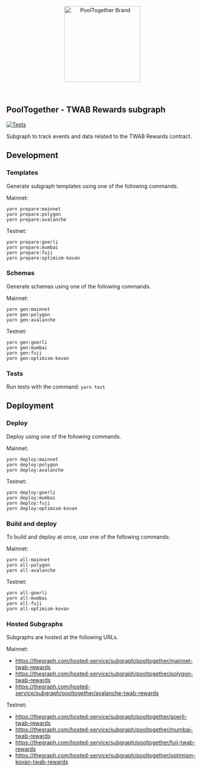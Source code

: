 <p align="center">
  <a href="https://github.com/pooltogether/pooltogether--brand-assets">
    <img src="https://github.com/pooltogether/pooltogether--brand-assets/blob/977e03604c49c63314450b5d432fe57d34747c66/logo/pooltogether-logo--purple-gradient.png?raw=true" alt="PoolTogether Brand" style="max-width:100%;" width="200">
  </a>
</p>

<br />

## PoolTogether - TWAB Rewards subgraph

[![Tests](https://github.com/pooltogether/twab-rewards-subgraph/actions/workflows/main.yml/badge.svg)](https://github.com/pooltogether/twab-rewards-subgraph/actions/workflows/main.yml)

Subgraph to track events and data related to the TWAB Rewards contract.

## Development

### Templates

Generate subgraph templates using one of the following commands.

Mainnet:
```
yarn prepare:mainnet
yarn prepare:polygon
yarn prepare:avalanche
```

Testnet:
```
yarn prepare:goerli
yarn prepare:mumbai
yarn prepare:fuji
yarn prepare:optimism-kovan
```

### Schemas

Generate schemas using one of the following commands.

Mainnet:
```
yarn gen:mainnet
yarn gen:polygon
yarn gen:avalanche
```

Testnet:
```
yarn gen:goerli
yarn gen:mumbai
yarn gen:fuji
yarn gen:optimism-kovan
```

### Tests

Run tests with the command: `yarn test`

## Deployment

### Deploy

Deploy using one of the following commands.

Mainnet:
```
yarn deploy:mainnet
yarn deploy:polygon
yarn deploy:avalanche
```

Testnet:
```
yarn deploy:goerli
yarn deploy:mumbai
yarn deploy:fuji
yarn deploy:optimism-kovan
```

### Build and deploy

To build and deploy at once, use one of the following commands:

Mainnet:
```
yarn all-mainnet
yarn all-polygon
yarn all-avalanche
```

Testnet:
```
yarn all-goerli
yarn all-mumbai
yarn all-fuji
yarn all-optimism-kovan
```

### Hosted Subgraphs

Subgraphs are hosted at the following URLs.

Mainnet:
- https://thegraph.com/hosted-service/subgraph/pooltogether/mainnet-twab-rewards
- https://thegraph.com/hosted-service/subgraph/pooltogether/polygon-twab-rewards
- https://thegraph.com/hosted-service/subgraph/pooltogether/avalanche-twab-rewards

Testnet:
- https://thegraph.com/hosted-service/subgraph/pooltogether/goerli-twab-rewards
- https://thegraph.com/hosted-service/subgraph/pooltogether/mumbai-twab-rewards
- https://thegraph.com/hosted-service/subgraph/pooltogether/fuji-twab-rewards
- https://thegraph.com/hosted-service/subgraph/pooltogether/optimism-kovan-twab-rewards

